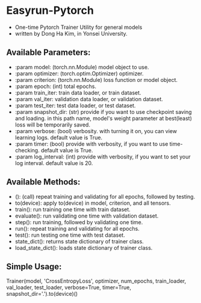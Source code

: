 # Easyrun-Pytorch
* One-time Pytorch Trainer Utility for general models
* written by Dong Ha Kim, in Yonsei University.
    
## Available Parameters:
* :param model: (torch.nn.Module) model object to use.
* :param optimizer: (torch.optim.Optimizer) optimizer.
* :param criterion: (torch.nn.Module) loss function or model object.
* :param epoch: (int) total epochs.
* :param train_iter: train data loader, or train dataset.
* :param val_iter: validation data loader, or validation dataset.
* :param test_iter: test data loader, or test dataset.
* :param snapshot_dir: (str) provide if you want to use checkpoint saving and loading.
      in this path name, model's weight parameter at best(least) loss will be temporarily saved.
* :param verbose: (bool) verbosity. with turning it on, you can view learning logs.
      default value is True.
* :param timer: (bool) provide with verbosity, if you want to use time-checking.
      default value is True.
* :param log_interval: (int) provide with verbosity, if you want to set your log interval.
      default value is 20.

## Available Methods:
* (): (call) repeat training and validating for all epochs, followed by testing.
* to(device): apply to(device) in model, criterion, and all tensors.
* train(): run training one time with train dataset.
* evaluate(): run validating one time with validation dataset.
* step(): run training, followed by validating one time.
* run(): repeat training and validating for all epochs.
* test(): run testing one time with test dataset.
* state_dict(): returns state dictionary of trainer class.
* load_state_dict(): loads state dictionary of trainer class.

## Simple Usage:
Trainer(model, 'CrossEntropyLoss', optimizer, num_epochs, train_loader, val_loader, test_loader, verbose=True, timer=True, snapshot_dir='.').to(device)()
